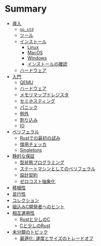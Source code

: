 # Summary

<!--

Definition of the organization of this book is still a work in process.

Refer to https://github.com/rust-embedded/book/issues for
more information and coordination

-->

- [導入](./intro/index.md)
    - [`no_std`](./intro/no-std.md)
    - [ツール](./intro/tooling.md)
    - [インストール](./intro/install.md)
        - [Linux](./intro/install/linux.md)
        - [MacOS](./intro/install/macos.md)
        - [Windows](./intro/install/windows.md)
        - [インストールの確認](./intro/install/verify.md)
    - [ハードウェア](./intro/hardware.md)
- [入門](./start/index.md)
  - [QEMU](./start/qemu.md)
  - [ハードウェア](./start/hardware.md)
  - [メモリマップドレジスタ](./start/registers.md)
  - [セミホスティング](./start/semihosting.md)
  - [パニック](./start/panicking.md)
  - [例外](./start/exceptions.md)
  - [割り込み](./start/interrupts.md)
  - [IO](./start/io.md)
- [ペリフェラル](./peripherals/index.md)
    - [Rustでの最初の試み](./peripherals/a-first-attempt.md)
    - [借用チェッカ](./peripherals/borrowck.md)
    - [Singletons](./peripherals/singletons.md)
- [静的な保証](./static-guarantees/index.md)
    - [型状態プログラミング](./static-guarantees/typestate-programming.md)
    - [ステートマシンとしてのペリフェラル](./static-guarantees/state-machines.md)
    - [設計契約](./static-guarantees/design-contracts.md)
    - [ゼロコスト抽象化](./static-guarantees/zero-cost-abstractions.md)
- [移植性](./portability/index.md)
- [並行性](./concurrency/index.md)
- [コレクション](./collections/index.md)
- [組込みC開発者へのヒント](./c-tips/index.md)
    <!-- TODO: Define Sections -->
- [相互運用性](./interoperability/index.md)
    - [Rustと少しのC](./interoperability/c-with-rust.md)
    - [Cと少しのRust](./interoperability/rust-with-c.md)
- [未分類のトピック](./unsorted/index.md)
  - [最適化: 速度とサイズのトレードオフ](./unsorted/speed-vs-size.md)
